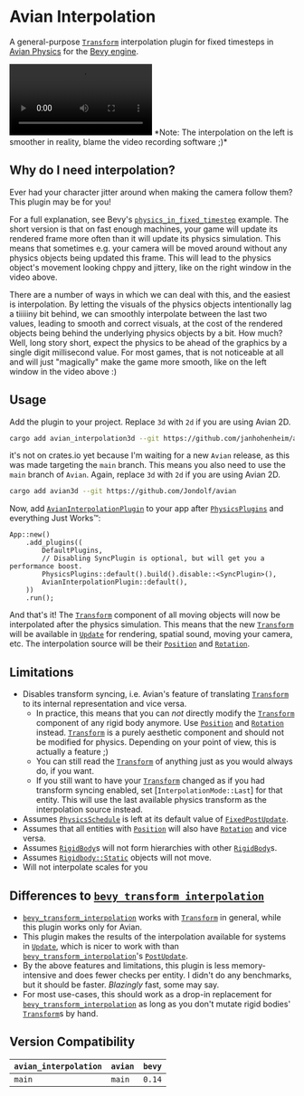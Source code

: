 # Avian Interpolation

A general-purpose [`Transform`] interpolation plugin for fixed timesteps in [Avian Physics](https://github.com/Jondolf/avian/) for the [Bevy engine](https://bevyengine.org/).

<video src="https://github.com/user-attachments/assets/919c4809-0502-4b37-b789-261b7e9c7c30" width="50%">
A video showing the difference between enabled and disabled interpolation.
</video>
*Note: The interpolation on the left is smoother in reality, blame the video recording software ;)*

## Why do I need interpolation?

Ever had your character jitter around when making the camera follow them?
This plugin may be for you!

For a full explanation, see Bevy's [`physics_in_fixed_timestep`] example.
The short version is that on fast enough machines, your game will update its
rendered frame more often than it will update its physics simulation.
This means that sometimes e.g. your camera will be moved around without any physics
objects being updated this frame. This will lead to the physics object's movement
looking chppy and jittery, like on the right window in the video above.

There are a number of ways in which we can deal with this, and the easiest is
interpolation. By letting the visuals of the physics objects intentionally lag
a tiiiiiny bit behind, we can smoothly interpolate between the last two values, leading
to smooth and correct visuals, at the cost of the rendered objects
being behind the underlying physics objects by a bit. How much?
Well, long story short, expect the physics to be ahead of the graphics by a single digit
millisecond value. For most games, that is not noticeable at all and will just "magically"
make the game more smooth, like on the left window in the video above :)

## Usage

Add the plugin to your project. Replace `3d` with `2d` if you are using Avian 2D.

```sh
cargo add avian_interpolation3d --git https://github.com/janhohenheim/avian_interpolation
```

it's not on crates.io yet because I'm waiting for a new `Avian` release, as this was made
targeting the `main` branch. This means you also need to use the `main` branch of `Avian`.
Again, replace `3d` with `2d` if you are using Avian 2D.

```sh
cargo add avian3d --git https://github.com/Jondolf/avian
```

Now, add [`AvianInterpolationPlugin`] to your app after [`PhysicsPlugins`] and everything Just Works™:

```rust,ignore
App::new()
    .add_plugins((
        DefaultPlugins,
        // Disabling SyncPlugin is optional, but will get you a performance boost.
        PhysicsPlugins::default().build().disable::<SyncPlugin>(),
        AvianInterpolationPlugin::default(),
    ))
    .run();
```

And that's it! The [`Transform`] component of all moving objects will now be interpolated after the physics simulation.
This means that the new [`Transform`] will be available in [`Update`] for rendering, spatial sound, moving your camera, etc.
The interpolation source will be their [`Position`] and [`Rotation`].

## Limitations

- Disables transform syncing, i.e. Avian's feature of translating [`Transform`] to its internal representation and vice versa.
  - In practice, this means that you can *not* directly modify the [`Transform`] component of any rigid body anymore.
    Use [`Position`] and [`Rotation`] instead. [`Transform`] is a purely aesthetic component and should not be modified for physics.
    Depending on your point of view, this is actually a feature ;)
  - You can still read the [`Transform`] of anything just as you would always do, if you want.
  - If you still want to have your [`Transform`] changed as if you had transform syncing enabled, set [`InterpolationMode::Last`] for that entity.
    This will use the last available physics transform as the interpolation source instead.
- Assumes [`PhysicsSchedule`] is left at its default value of [`FixedPostUpdate`].
- Assumes that all entities with [`Position`] will also have [`Rotation`] and vice versa.
- Assumes [`RigidBody`]s will not form hierarchies with other [`RigidBody`]s.
- Assumes [`Rigidbody::Static`] objects will not move.
- Will not interpolate scales for you

## Differences to [`bevy_transform_interpolation`]

- [`bevy_transform_interpolation`] works with [`Transform`] in general, while this plugin works only for Avian.
- This plugin makes the results of the interpolation available for systems in [`Update`],
  which is nicer to work with than [`bevy_transform_interpolation`]'s [`PostUpdate`].
- By the above features and limitations, this plugin is less memory-intensive and does fewer checks per entity.
  I didn't do any benchmarks, but it should be faster. *Blazingly* fast, some may say.
- For most use-cases, this should work as a drop-in replacement for [`bevy_transform_interpolation`] as long as you
  don't mutate rigid bodies' [`Transform`]s by hand.

## Version Compatibility

| `avian_interpolation` | `avian` | `bevy` |
|---------------|---------|-------|
| `main`       | `main` | `0.14` |

[`physics_in_fixed_timestep`]: https://github.com/bevyengine/bevy/blob/main/examples/movement/physics_in_fixed_timestep.rs
[`AvianInterpolationPlugin`]: https://github.com/janhohenheim/avian_interpolation/blob/main/src/lib.rs#L53
[`PhysicsPlugins`]: https://docs.rs/avian3d/latest/avian3d/struct.PhysicsPlugins.html
[`Transform`]: https://docs.rs/bevy/latest/bevy/transform/components/struct.Transform.html
[`Position`]: https://docs.rs/avian3d/latest/avian3d/position/struct.Position.html
[`Rotation`]: https://docs.rs/avian3d/latest/avian3d/position/struct.Rotation.html
[`RigidBody`]: https://docs.rs/avian3d/latest/avian3d/dynamics/rigid_body/enum.RigidBody.html
[`Rigidbody::Static`]: https://docs.rs/avian3d/latest/avian3d/dynamics/rigid_body/enum.RigidBody.html#variant.Static
[`Update`]: https://docs.rs/bevy/latest/bevy/app/struct.Update.html
[`PostUpdate`]: https://docs.rs/bevy/latest/bevy/app/struct.PostUpdate.html
[`bevy_transform_interpolation`]: (https://github.com/Jondolf/bevy_transform_interpolation)
[`PhysicsSchedule`]: https://docs.rs/avian3d/latest/avian3d/schedule/struct.PhysicsSchedule.html
[`FixedPostUpdate`]: https://docs.rs/bevy/latest/bevy/app/struct.FixedPostUpdate.html
